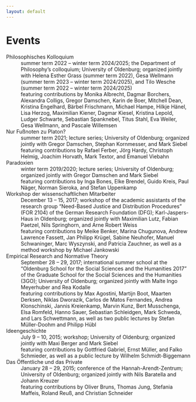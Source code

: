 ```yaml
---
layout: default
---
```


# Events

<dl>
   <dt>Philosophisches Kolloquium</dt>
      <dd>summer term 2022 – winter term 2024/2025; the Department of Philosophy’s colloquium; University of Oldenburg; organized jointly with Helena Esther Grass (summer term 2022), Gesa Wellmann (summer term 2023 – winter term 2024/2025), and Tilo Wesche (summer term 2022 – winter term 2024/2025)</dd>
      <dd>featuring contributions by Monika Albrecht, Dagmar Borchers, Alexandra Colligs, Gregor Damschen, Karin de Boer, Mitchell Dean, Kristina Engelhard, Bärbel Frischmann, Michael Hampe, Hilkje Hänel, Lisa Herzog, Maximilian Kiener, Dagmar Kiesel, Kristina Lepold, Ludger Schwarte, Sebastian Spanknebel, Titus Stahl, Eva Weiler, Gesa Wellmann, and Pascale Willemsen</dd>
  <dt>Nur Fußnoten zu Platon?</dt>
      <dd>summer term 2021; lecture series; University of Oldenburg; organized jointly with Gregor Damschen, Stephan Kornmesser, and Mark Siebel</dd>
      <dd>featuring contributions by Rafael Ferber, Jörg Hardy, Christoph Helmig, Joachim Horvath, Mark Textor, and Emanuel Viebahn</dd>
   <dt>Paradoxien</dt>
      <dd>winter term 2019/2020; lecture series; University of Oldenburg; organized jointly with Gregor Damschen and Mark Siebel</dd>
      <dd>featuring contributions by Inga Bones, Elke Brendel, Guido Kreis, Paul Näger, Norman Sieroka, and Stefan Uppenkamp</dd>
   <dt>Workshop der wissenschaftlichen Mitarbeiter</dt>
      <dd>December 13 – 15, 2017; workshop of the academic assistants of the research group “Need-Based Justice and Distribution Procedures” (FOR 2104) of the German Research Foundation (DFG); Karl-Jaspers-Haus in Oldenburg; organized jointly with Maximilian Lutz, Fabian Paetzel, Nils Springhorn, and Arne Robert Weiss</dd>
      <dd>featuring contributions by Meike Benker, Marina Chugunova, Andrew Lawrence Fassett, Jan Philipp Krügel, Sabine Neuhofer, Manuel Schwaninger, Marc Wyszynski, and Patricia Zauchner, as well as a method workshop by Michael Jankowski</dd>
   <dt>Empirical Research and Normative Theory</dt>
      <dd>September 28 – 29, 2017; international summer school at the “Oldenburg School for the Social Sciences and the Humanities 2017” of the Graduate School for the Social Sciences and the Humanities (3GO); University of Oldenburg; organized jointly with Malte Ingo Meyerhuber and Rea Kodalle</dd>
      <dd>featuring contributions by Max Agostini, Martijn Boot, Maarten Derksen, Niklas Dworazik, Carlos de Matos Fernandes, Andrea Klonschinski, Jannis Kreienkamp, Marvin Kunz, Bert Musschenga, Elsa Romfeld, Hanno Sauer, Sebastian Schleidgen, Mark Schweda, and Lars Schwettmann, as well as two public lectures by Stefan Müller-Doohm and Philipp Hübl</dd>
  <dt>Ideengeschichte</dt>
      <dd>July 9 – 10, 2015; workshop; University of Oldenburg; organized jointly with Maxi Berger and Mark Siebel</dd>
      <dd>featuring contributions by Gottfried Gabriel, Ernst Müller, and Falko Schmieder, as well as a public lecture by Wilhelm Schmidt-Biggemann</dd>
  <dt>Das Öffentliche und das Private</dt>
      <dd>January 28 – 29, 2015; conference of the Hannah-Arendt-Zentrum; University of Oldenburg; organized jointly with Nils Baratella and Johann Kreuzer</dd>
      <dd>featuring contributions by Oliver Bruns, Thomas Jung, Stefania Maffeis, Roland Reuß, and Christian Schneider</dd>
</dl>

